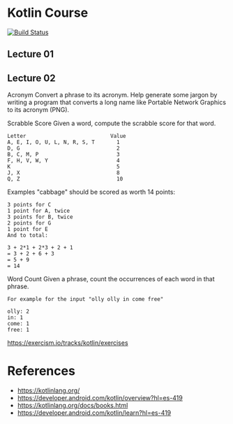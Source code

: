 # Kotlin Course

[![Build Status](https://travis-ci.org/jabrena/oreilly-kotlin-course.svg?branch=master)](https://travis-ci.org/jabrena/oreilly-kotlin-course)

## Lecture 01

## Lecture 02

Acronym
Convert a phrase to its acronym.
Help generate some jargon by writing a program that converts a long name 
like Portable Network Graphics to its acronym (PNG).

[](https://exercism.io/tracks/kotlin/exercises/acronym)

Scrabble Score
Given a word, compute the scrabble score for that word.

```
Letter                           Value
A, E, I, O, U, L, N, R, S, T       1
D, G                               2
B, C, M, P                         3
F, H, V, W, Y                      4
K                                  5
J, X                               8
Q, Z                               10
```

Examples
"cabbage" should be scored as worth 14 points:

```
3 points for C
1 point for A, twice
3 points for B, twice
2 points for G
1 point for E
And to total:

3 + 2*1 + 2*3 + 2 + 1
= 3 + 2 + 6 + 3
= 5 + 9
= 14
```

[](https://exercism.io/tracks/kotlin/exercises/scrabble-score)

Word Count
Given a phrase, count the occurrences of each word in that phrase.

```
For example for the input "olly olly in come free"

olly: 2
in: 1
come: 1
free: 1
```

[](https://exercism.io/tracks/kotlin/exercises/word-count)

https://exercism.io/tracks/kotlin/exercises

# References

- https://kotlinlang.org/
- https://developer.android.com/kotlin/overview?hl=es-419
- https://kotlinlang.org/docs/books.html
- https://developer.android.com/kotlin/learn?hl=es-419
